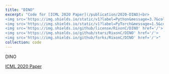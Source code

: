```yaml
---
title: "DINO"
excerpt: "Code for [ICML 2020 Paper](/publication/2020-DINO)<br>
<img src='https://img.shields.io/static/v1?label=Python&message=3.7&color=blueviolet&style=flat&logo=python&logoColor=white' href='/'>
<img src='https://img.shields.io/static/v1?label=PyTorch&message=1.5&color=blueviolet&style=flat&logo=pytorch&logoColor=white' href='/'>
<img src='https://img.shields.io/github/license/RixonC/DINO' href='/'>
<img src='https://img.shields.io/github/stars/RixonC/DINO' href='/'>
<img src='https://img.shields.io/github/forks/RixonC/DINO' href='/'>"
collection: code
---
```

DINO

<a href="/publication/2020-DINO">ICML 2020 Paper</a>
